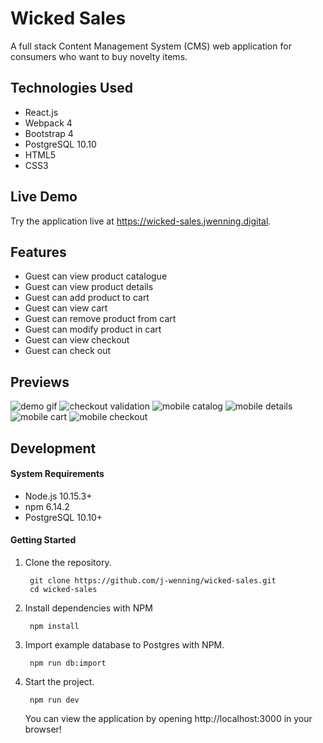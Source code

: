 # Wicked Sales

A full stack Content Management System (CMS) web application for consumers who want to buy novelty items.

## Technologies Used

- React.js
- Webpack 4
- Bootstrap 4
- PostgreSQL 10.10
- HTML5
- CSS3

## Live Demo

Try the application live at https://wicked-sales.jwenning.digital.

## Features

- Guest can view product catalogue
- Guest can view product details
- Guest can add product to cart
- Guest can view cart
- Guest can remove product from cart
- Guest can modify product in cart
- Guest can view checkout
- Guest can check out

## Previews

![demo gif](./images/wicked-sales-demo.gif)
![checkout validation](./images/checkout-validation.png)
![mobile catalog](./images/mobile-preview-catalog.png)
![mobile details](./images/mobile-preview-details.png)
![mobile cart](./images/mobile-preview-cart.png)
![mobile checkout](./images/mobile-preview-checkout.png)


## Development

#### System Requirements
- Node.js 10.15.3+
- npm 6.14.2
- PostgreSQL 10.10+

#### Getting Started

1. Clone the repository.

        git clone https://github.com/j-wenning/wicked-sales.git
        cd wicked-sales

2. Install dependencies with NPM

        npm install

3. Import example database to Postgres with NPM.

        npm run db:import

4. Start the project.

        npm run dev

    You can view the application by opening http://localhost:3000 in your browser!
